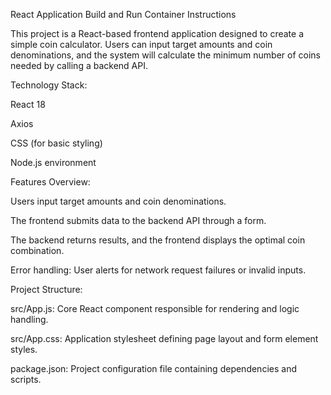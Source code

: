 React Application Build and Run Container Instructions

This project is a React-based frontend application designed to create a simple coin calculator. Users can input target amounts and coin denominations, and the system will calculate the minimum number of coins needed by calling a backend API.

Technology Stack:

React 18

Axios

CSS (for basic styling)

Node.js environment

Features Overview:

Users input target amounts and coin denominations.

The frontend submits data to the backend API through a form.

The backend returns results, and the frontend displays the optimal coin combination.

Error handling: User alerts for network request failures or invalid inputs.

Project Structure:

src/App.js: Core React component responsible for rendering and logic handling.

src/App.css: Application stylesheet defining page layout and form element styles.

package.json: Project configuration file containing dependencies and scripts.
